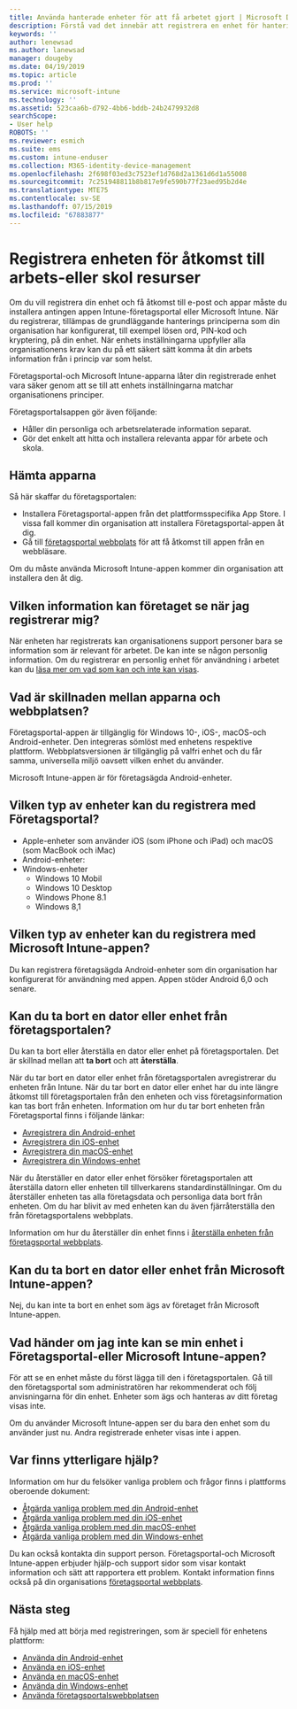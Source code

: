 ```yaml
---
title: Använda hanterade enheter för att få arbetet gjort | Microsoft Docs
description: Förstå vad det innebär att registrera en enhet för hantering med Intune.
keywords: ''
author: lenewsad
ms.author: lanewsad
manager: dougeby
ms.date: 04/19/2019
ms.topic: article
ms.prod: ''
ms.service: microsoft-intune
ms.technology: ''
ms.assetid: 523caa6b-d792-4bb6-bddb-24b2479932d8
searchScope:
- User help
ROBOTS: ''
ms.reviewer: esmich
ms.suite: ems
ms.custom: intune-enduser
ms.collection: M365-identity-device-management
ms.openlocfilehash: 2f698f03ed3c7523ef1d768d2a1361d6d1a55008
ms.sourcegitcommit: 7c251948811b8b817e9fe590b77f23aed95b2d4e
ms.translationtype: MTE75
ms.contentlocale: sv-SE
ms.lasthandoff: 07/15/2019
ms.locfileid: "67883877"
---
```

# <a name="enroll-device-for-access-to-work-or-school-resources"></a>Registrera enheten för åtkomst till arbets-eller skol resurser
Om du vill registrera din enhet och få åtkomst till e-post och appar måste du installera antingen appen Intune-företagsportal eller Microsoft Intune. När du registrerar, tillämpas de grundläggande hanterings principerna som din organisation har konfigurerat, till exempel lösen ord, PIN-kod och kryptering, på din enhet. När enhets inställningarna uppfyller alla organisationens krav kan du på ett säkert sätt komma åt din arbets information från i princip var som helst.  

Företagsportal-och Microsoft Intune-apparna låter din registrerade enhet vara säker genom att se till att enhets inställningarna matchar organisationens principer. 

Företagsportalsappen gör även följande:  
* Håller din personliga och arbetsrelaterade information separat.  
* Gör det enkelt att hitta och installera relevanta appar för arbete och skola.   

## <a name="get-the-apps"></a>Hämta apparna
Så här skaffar du företagsportalen:

- Installera Företagsportal-appen från det plattformsspecifika App Store. I vissa fall kommer din organisation att installera Företagsportal-appen åt dig.  
- Gå till [företagsportal webbplats](https://go.microsoft.com/fwlink/?linkid=2010980) för att få åtkomst till appen från en webbläsare.  

Om du måste använda Microsoft Intune-appen kommer din organisation att installera den åt dig.  


## <a name="what-information-can-my-company-see-when-i-enroll"></a>Vilken information kan företaget se när jag registrerar mig?
När enheten har registrerats kan organisationens support personer bara se information som är relevant för arbetet. De kan inte se någon personlig information. Om du registrerar en personlig enhet för användning i arbetet kan du [läsa mer om vad som kan och inte kan visas](what-info-can-your-company-see-when-you-enroll-your-device-in-intune.md).  


## <a name="whats-the-difference-between-the-apps-and-the-website"></a>Vad är skillnaden mellan apparna och webbplatsen?
Företagsportal-appen är tillgänglig för Windows 10-, iOS-, macOS-och Android-enheter. Den integreras sömlöst med enhetens respektive plattform. Webbplatsversionen är tillgänglig på valfri enhet och du får samma, universella miljö oavsett vilken enhet du använder. 

Microsoft Intune-appen är för företagsägda Android-enheter.  

## <a name="what-kind-of-devices-can-you-enroll-with-company-portal"></a>Vilken typ av enheter kan du registrera med Företagsportal?
- Apple-enheter som använder iOS (som iPhone och iPad) och macOS (som MacBook och iMac)
- Android-enheter:
- Windows-enheter
  - Windows 10 Mobil
  - Windows 10 Desktop
  - Windows Phone 8.1
  - Windows 8,1

## <a name="what-kind-of-devices-can-you-enroll-with-the-microsoft-intune-app"></a>Vilken typ av enheter kan du registrera med Microsoft Intune-appen?  
Du kan registrera företagsägda Android-enheter som din organisation har konfigurerat för användning med appen. Appen stöder Android 6,0 och senare. 

## <a name="can-you-remove-a-computer-or-device-from-the-company-portal"></a>Kan du ta bort en dator eller enhet från företagsportalen?
Du kan ta bort eller återställa en dator eller enhet på företagsportalen. Det är skillnad mellan att **ta bort** och att **återställa**.

När du tar bort en dator eller enhet från företagsportalen avregistrerar du enheten från Intune. När du tar bort en dator eller enhet har du inte längre åtkomst till företagsportalen från den enheten och viss företagsinformation kan tas bort från enheten. Information om hur du tar bort enheten från Företagsportal finns i följande länkar:  

- [Avregistrera din Android-enhet](unenroll-your-device-from-intune-android.md)
- [Avregistrera din iOS-enhet](unenroll-your-device-from-intune-ios.md)
- [Avregistrera din macOS-enhet](unenroll-your-device-from-intune-macos.md)
- [Avregistrera din Windows-enhet](unenroll-your-device-from-intune-windows.md)

När du återställer en dator eller enhet försöker företagsportalen att återställa datorn eller enheten till tillverkarens standardinställningar. Om du återställer enheten tas alla företagsdata och personliga data bort från enheten. Om du har blivit av med enheten kan du även fjärråterställa den från företagsportalens webbplats.  

Information om hur du återställer din enhet finns i [återställa enheten från företagsportal webbplats](reset-erase-your-device-cpwebsite.md).  

## <a name="can-you-remove-a-computer-or-device-from-the-microsoft-intune-app"></a>Kan du ta bort en dator eller enhet från Microsoft Intune-appen?
Nej, du kan inte ta bort en enhet som ägs av företaget från Microsoft Intune-appen.  

## <a name="what-if-i-cant-see-my-device-in-the-company-portal-or-microsoft-intune-app"></a>Vad händer om jag inte kan se min enhet i Företagsportal-eller Microsoft Intune-appen?
För att se en enhet måste du först lägga till den i företagsportalen. Gå till den företagsportal som administratören har rekommenderat och följ anvisningarna för din enhet. Enheter som ägs och hanteras av ditt företag visas inte.

Om du använder Microsoft Intune-appen ser du bara den enhet som du använder just nu. Andra registrerade enheter visas inte i appen.  

## <a name="where-else-can-i-go-for-help"></a>Var finns ytterligare hjälp?  
Information om hur du felsöker vanliga problem och frågor finns i plattforms oberoende dokument:  

- [Åtgärda vanliga problem med din Android-enhet](check-compliance-on-your-device-android.md)  
- [Åtgärda vanliga problem med din iOS-enhet](troubleshoot-your-device-ios.md)
- [Åtgärda vanliga problem med din macOS-enhet](troubleshoot-your-device-macos.md)
- [Åtgärda vanliga problem med din Windows-enhet](troubleshoot-your-device-windows.md)

Du kan också kontakta din support person. Företagsportal-och Microsoft Intune-appen erbjuder hjälp-och support sidor som visar kontakt information och sätt att rapportera ett problem. Kontakt information finns också på din organisations [företagsportal webbplats](https://go.microsoft.com/fwlink/?linkid=2010980).  

## <a name="next-steps"></a>Nästa steg  

Få hjälp med att börja med registreringen, som är speciell för enhetens plattform:  

- [Använda din Android-enhet](using-your-android-device-with-intune.md)
- [Använda en iOS-enhet](using-your-ios-device-with-intune.md)
- [Använda en macOS-enhet](using-your-macos-device-with-intune.md)
- [Använda din Windows-enhet](using-your-windows-device-with-intune.md)
- [Använda företagsportalswebbplatsen](using-the-intune-company-portal-website.md)


